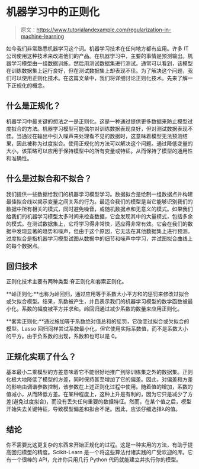 # 机器学习中的正则化

> 原文：<https://www.tutorialandexample.com/regularization-in-machine-learning>

如今我们非常熟悉机器学习这个词。机器学习技术在任何地方都有应用。许多 IT 公司使用这种技术来改进他们的产品。在机器学习中，主要的事情是预测输出。机器学习模型由一组数据训练。然后用测试数据集进行测试。通常可以看到，该模型在训练数据集上运行良好，但在测试数据集上却表现不佳。为了解决这个问题，我们可以使用正则化技术。在这篇文章中，我们将详细讨论正则化技术。先来了解一下正规化的概念。

## 什么是正规化？

机器学习中最关键的想法之一是正则化。这是一种通过提供更多数据来防止模型过度拟合的方法。机器学习模型可能偶尔对训练数据表现良好，但对测试数据表现不佳。当通过在输出中引入噪声来处理看不见的数据时，这意味着模型无法预测结果，因此被称为过度拟合。使用正规化的方法可以解决这个问题。通过降低变量的大小，该策略可以应用于保持模型中的所有变量或特征。从而保持了模型的通用性和准确性。

## 什么是过拟合和不拟合？

我们提供一些数据给我们的机器学习模型学习。数据拟合是绘制一组数据点并构建最佳拟合线以揭示变量之间关系的行为。最适合我们的模型是当它能够识别我们的数据中所有相关的模式，同时避免噪音，或随机数据点和无意义的模式。如果我们给我们的机器学习模型太多时间来检查数据，它会发现其中的大量模式，包括多余的模式。在测试数据集上，它将学习得非常快，适应得非常有效。它会在我们的数据中发现显著的趋势和噪声，但由于这个原因，它无法在其他数据集上进行预测。过度拟合是指机器学习模型试图从数据中的细节和噪声中学习，并试图拟合曲线上的每个数据点。

## 回归技术

正则化技术主要有两种类型:脊正则化和套索正则化。

**岭正则化:**也称为岭回归，通过应用等于系数大小平方和的惩罚来修改过拟合或欠拟合模型。结果，系数被产生，并且表示我们的机器学习模型的数学函数被最小化。系数的幅度被平方并求和。岭回归通过减少系数的数量来应用正则化。

**套索正则化:**通过施加等于系数绝对值总和的惩罚，它改变过拟合或欠拟合的模型。Lasso 回归同样尝试系数最小化，但它使用实际系数值，而不是系数大小的平方。由于负系数的出现，系数和也可以是 0。

## 正规化实现了什么？

基本最小二乘模型的方差意味着它不能很好地推广到除训练集之外的数据集。正则化极大地降低了模型的方差，同时保持甚至增加了它的偏差。因此，对偏差和方差的影响由调谐参数控制，该参数在上述正则化过程中使用。随着值的增加，系数的值减小，从而降低方差。在某种程度上，这种上升是有利的，因为它只是减少了方差(避免过度拟合)，而没有丢失任何重要的数据特征。然而，在某个值之后，模型开始失去关键特征，导致模型偏差和拟合不足。因此，应该仔细选择λ的值。

## 结论

你不需要比这更复杂的东西来开始正规化的过程。这是一种实用的方法，有助于提高回归模型的精度。Scikit-Learn 是一个将这些算法付诸实践的广受欢迎的库。它有一个很棒的 API，允许你只用几行 Python 代码就能建立并执行你的模型。